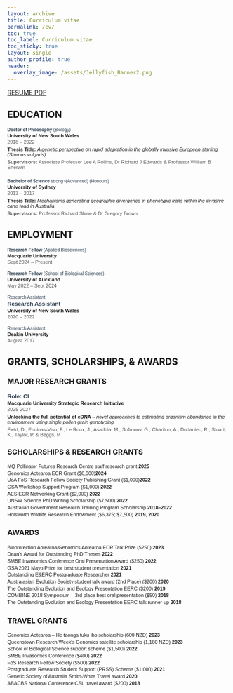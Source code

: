 ```yaml
---
layout: archive
title: Curriculum vitae
permalink: /cv/
toc: true
toc_label: Curriculum vitae
toc_sticky: true
layout: single
author_profile: true
header:
  overlay_image: /assets/Jellyfish_Banner2.png
---
```


<a href="/assets/20250811_CVKStuart.pdf" class="btn btn--info">RESUME PDF</a>




## EDUCATION

<section style="font-size: 0.8em; max-width: 800px; margin: auto; font-family: Arial, sans-serif;">
  <div style="margin-bottom: 20px;">
<p style="margin: 2px 0; color: #2c3e50; font-size: 0.9em;"><strong>Doctor of Philosophy</strong>  (Biology)</p>
      <p style="margin: 2px 0; font-weight: bold;">University of New South Wales</p>
    <p style="margin: 2px 0; color: #555;">2018 – 2022</p>
    <p style="margin: 5px 0;"><strong>Thesis Title:</strong> <em>A genetic perspective on rapid adaptation in the globally invasive European starling (<i>Sturnus vulgaris</i>)</em></p>
    <p style="margin: 2px 0; color: #555;"><strong>Supervisors:</strong> Associate Professor Lee A Rollins, Dr Richard J Edwards & Professor William B Sherwin</p>
  </div>

  <div>
    <p style="margin: 2px 0; color: #2c3e50; font-size: 0.9em;"><strong>Bachelor of Science </strong>strong>(Advanced) (Honours)</p>
    <p style="margin: 2px 0; font-weight: bold;">University of Sydney</p>
    <p style="margin: 2px 0; color: #555;">2013 – 2017</p>
    <p style="margin: 5px 0;"><strong>Thesis Title:</strong> <em>Mechanisms generating geographic divergence in phenotypic traits within the invasive cane toad in Australia</em></p>
    <p style="margin: 2px 0; color: #555;"><strong>Supervisors:</strong> Professor Richard Shine & Dr Gregory Brown</p>
  </div>
</section>

## EMPLOYMENT

<section style="font-size: 0.8em; max-width: 800px; margin: auto; font-family: Arial, sans-serif;">

  <div style="margin-bottom: 15px;">
    <p style="margin: 2px 0; color: #2c3e50; font-size: 0.9em;"><strong>Research Fellow</strong> (Applied Biosciences)</p>
    <p style="margin: 2px 0; font-weight: bold;">Macquarie University</p>
    <p style="margin: 2px 0; color: #555;">Sept 2024 – Present</p>
  </div>

  <div style="margin-bottom: 15px;">
     <p style="margin: 2px 0; color: #2c3e50; font-size: 0.9em;"><strong>Research Fellow</strong> (School of Biological Sciences)</p>
    <h3 style="margin: 0; color: #2c3e50;"></h3>
    <p style="margin: 2px 0; font-weight: bold;">University of Auckland</p>
    <p style="margin: 2px 0; color: #555;">May 2022 – Sept 2024</p>
  </div>

  <div style="margin-bottom: 15px;">
<p style="margin: 2px 0; color: #2c3e50; font-size: 0.9em;">Research Assistant</p>
    <h3 style="margin: 0; color: #2c3e50;">Research Assistant</h3>
    <p style="margin: 2px 0; font-weight: bold;">University of New South Wales</p>
    <p style="margin: 2px 0; color: #555;">2020 – 2022</p>
  </div>

  <div>
<p style="margin: 2px 0; color: #2c3e50; font-size: 0.9em;">Research Assistant</p>
    <p style="margin: 2px 0; font-weight: bold;">Deakin University</p>
    <p style="margin: 2px 0; color: #555;">August 2017</p>
  </div>
</section>

## GRANTS, SCHOLARSHIPS, & AWARDS

### MAJOR RESEARCH GRANTS

<section style="font-size: 0.8em; max-width: 800px; margin: auto; font-family: Arial, sans-serif;">
  <div style="margin-bottom: 20px;">
    <h3 style="margin: 0; color: #2c3e50;">Role: CI</h3>
    <p style="margin: 2px 0; font-weight: bold;">Macquarie University Strategic Research Initiative</p>
    <p style="margin: 2px 0; color: #555;">2025-2027</p>
    <p style="margin: 5px 0;"><strong>Unlocking the full potential of eDNA </strong> <em>– novel approaches to estimating organism abundance in the environment using single pollen grain genotyping</em></p>
    <p style="margin: 2px 0; color: #555;">Field, D., Encinas-Viso, F., Le Roux, J., Asadnia, M., Sofronov, G., Chariton, A., Dudaniec, R., Stuart, K., Taylor, P. & Beggs, P. </p>
  </div>

</section>

### SCHOLARSHIPS & RESEARCH GRANTS
<section style="font-size: 0.8em; max-width: 800px; font-family: Arial, sans-serif; line-height: 1.4;">
   <p style="margin: 0;">MQ Pollinator Futures Research Centre staff research grant <strong>2025</strong></p>
   <p style="margin: 0;">Genomics Aotearoa ECR Grant ($8,000)<strong>2024</strong></p>
  <p style="margin: 0;">UoA FoS Research Fellow Society Publishing Grant ($1,000)<strong>2022</strong></p>
  <p style="margin: 0;">GSA Workshop Support Program ($1,000) <strong>2022</strong></p>
  <p style="margin: 0;">AES ECR Networking Grant ($2,000) <strong>2022</strong></p>
  <p style="margin: 0;">UNSW Science PhD Writing Scholarship ($7,500) <strong>2022</strong></p>
  <p style="margin: 0;">Australian Government Research Training Program Scholarship <strong>2018–2022</strong></p>
  <p style="margin: 0;">Holsworth Wildlife Research Endowment ($6,375; $7,500) <strong>2019, 2020</strong></p>
</section>

### AWARDS
<section style="font-size: 0.8em; max-width: 800px; font-family: Arial, sans-serif; line-height: 1.4;">
  <p style="margin: 0;">Bioprotection Aotearoa/Genomics Aotearoa ECR Talk Prize ($250) <strong>2023</strong></p>
  <p style="margin: 0;">Dean's Award for Outstanding PhD Theses <strong>2022</strong></p>
  <p style="margin: 0;">SMBE Invasomics Conference Oral Presentation Award ($250) <strong>2022</strong></p>
  <p style="margin: 0;">GSA 2021 Mayo Prize for best student presentation <strong>2021</strong></p>
  <p style="margin: 0;">Outstanding E&amp;ERC Postgraduate Researcher <strong>2021</strong></p>
  <p style="margin: 0;">Australasian Evolution Society student talk award (2nd Place) ($200) <strong>2020</strong></p>
  <p style="margin: 0;">The Outstanding Evolution and Ecology Presentation EERC ($200) <strong>2019</strong></p>
  <p style="margin: 0;">COMBINE 2018 Symposium – 3rd place best oral presentation ($50) <strong>2018</strong></p>
  <p style="margin: 0;">The Outstanding Evolution and Ecology Presentation EERC talk runner-up <strong>2018</strong></p>
</section>

### TRAVEL GRANTS
<section style="font-size: 0.8em; max-width: 800px; font-family: Arial, sans-serif; line-height: 1.4;">
  <p style="margin: 0;">Genomics Aotearoa – He taonga tuku iho scholarship (600 NZD) <strong>2023</strong></p>
  <p style="margin: 0;">Queenstown Research Week’s Genomics satellite scholarship (1,180 NZD) <strong>2023</strong></p>
  <p style="margin: 0;">School of Biological Science support scheme ($1,500) <strong>2022</strong></p>
  <p style="margin: 0;">SMBE Invasomics Conference ($400) <strong>2022</strong></p>
  <p style="margin: 0;">FoS Research Fellow Society ($500) <strong>2022</strong></p>
  <p style="margin: 0;">Postgraduate Research Student Support (PRSS) Scheme ($1,000) <strong>2021</strong></p>
  <p style="margin: 0;">Genetic Society of Australia Smith-White Travel award <strong>2020</strong></p>
  <p style="margin: 0;">ABACBS National Conference CSL travel award ($200) <strong>2018</strong></p>
</section>


